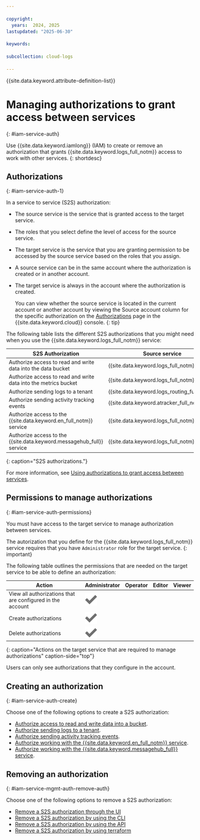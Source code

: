 ```yaml
---

copyright:
  years:  2024, 2025
lastupdated: "2025-06-30"

keywords:

subcollection: cloud-logs

---
```


{{site.data.keyword.attribute-definition-list}}

# Managing authorizations to grant access between services
{: #iam-service-auth}

Use {{site.data.keyword.iamlong}} (IAM) to create or remove an authorization that grants {{site.data.keyword.logs_full_notm}} access to work with other services.
{: shortdesc}


## Authorizations
{: #iam-service-auth-1}

In a service to service (S2S) authorization:
- The source service is the service that is granted access to the target service.
- The roles that you select define the level of access for the source service.
- The target service is the service that you are granting permission to be accessed by the source service based on the roles that you assign.
- A source service can be in the same account where the authorization is created or in another account.
- The target service is always in the account where the authorization is created.

    You can view whether the source service is located in the current account or another account by viewing the Source account column for the specific authorization on the [Authorizations](/iam/authorizations) page in the {{site.data.keyword.cloud}} console.
    {: tip}

The following table lists the different S2S authorizations that you might need when you use the {{site.data.keyword.logs_full_notm}} service:

| S2S Authorization | Source service | Target service |
|-------------------|----------------|----------------|
| Authorize access to read and write data into the data bucket | {{site.data.keyword.logs_full_notm}} | {{site.data.keyword.cos_full_notm}} |
| Authorize access to read and write data into the metrics bucket | {{site.data.keyword.logs_full_notm}} | {{site.data.keyword.cos_full_notm}} |
| Authorize sending logs to a tenant | {{site.data.keyword.logs_routing_full_notm}} | {{site.data.keyword.logs_full_notm}} |
| Authorize sending activity tracking events | {{site.data.keyword.atracker_full_notm}} | {{site.data.keyword.logs_full_notm}} |
| Authorize access to the {{site.data.keyword.en_full_notm}} service | {{site.data.keyword.logs_full_notm}} | {{site.data.keyword.en_full_notm}} |
| Authorize access to the {{site.data.keyword.messagehub_full}} service | {{site.data.keyword.logs_full_notm}} | {{site.data.keyword.messagehub_full}} |
{: caption="S2S authorizations."}

For more information, see [Using authorizations to grant access between services](/docs/account?topic=account-serviceauth).



## Permissions to manage authorizations
{: #iam-service-auth-permissions}

You must have access to the target service to manage authorization between services.

The autorization that you define for the {{site.data.keyword.logs_full_notm}} service requires that you have `Administrator` role for the target service.
{: important}

The following table outlines the permissions that are needed on the target service to be able to define an authorization:

| Action              | Administrator | Operator | Editor | Viewer |
|---------------------|---------------|----------|--------|--------|
| View all authorizations that are configured in the account | ![Checkmark icon](/icons/checkmark-icon.svg "checkmark") | | | |
| Create authorizations | ![Checkmark icon](/icons/checkmark-icon.svg "checkmark") | | | |
| Delete authorizations | ![Checkmark icon](/icons/checkmark-icon.svg "checkmark") | | | |
{: caption="Actions on the target service that are required to manage authorizations" caption-side="top"}

Users can only see authorizations that they configure in the account.

## Creating an authorization
{: #iam-service-auth-create}

Choose one of the following options to create a S2S authorization:

- [Authorize access to read and write data into a bucket](/docs/cloud-logs?topic=cloud-logs-iam-service-auth-cos).
- [Authorize sending logs to a tenant](/docs/cloud-logs?topic=cloud-logs-iam-service-auth-logs-routing).
- [Authorize sending activity tracking events](/docs/cloud-logs?topic=cloud-logs-iam-service-auth-atracker).
- [Authorize working with the {{site.data.keyword.en_full_notm}} service](/docs/cloud-logs?topic=cloud-logs-iam-service-auth-en).
- [Authorize working with the {{site.data.keyword.messagehub_full}} service](/docs/cloud-logs?topic=cloud-logs-iam-service-auth-es).



## Removing an authorization
{: #iam-service-mgmt-auth-remove-auth}

Choose one of the following options to remove a S2S authorization:
- [Remove a S2S authorization through the UI](/docs/cloud-logs?topic=cloud-logs-iam-service-auth-remove-auth&interface=ui)
- [Remove a S2S authorization by using the CLI](/docs/cloud-logs?topic=cloud-logs-iam-service-auth-remove-auth&interface=cli)
- [Remove a S2S authorization by using the API](/docs/cloud-logs?topic=cloud-logs-iam-service-auth-remove-auth&interface=api)
- [Remove a S2S authorization by using terraform](/docs/cloud-logs?topic=cloud-logs-iam-service-auth-remove-auth&interface=terraform)
